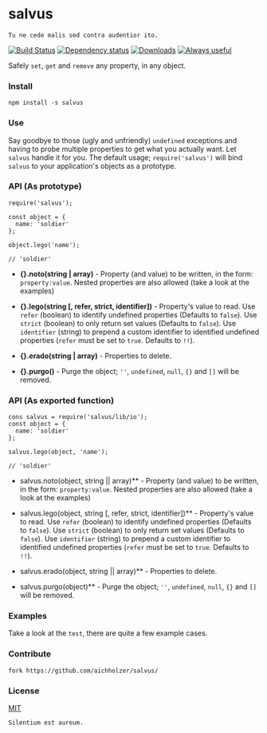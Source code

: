 # salvus
```
Tu ne cede malis sed contra audentior ito.
```

[![Build Status](https://travis-ci.org/aichholzer/salvus.svg?branch=master)](https://travis-ci.org/aichholzer/salvus)
[![Dependency status](https://gemnasium.com/badges/github.com/aichholzer/roli.svg)](https://gemnasium.com/github.com/aichholzer/roli)
[![Downloads](https://img.shields.io/npm/dt/salvus.svg)](https://www.npmjs.com/package/salvus)
[![Always useful](https://img.shields.io/badge/always-useful-green.svg)](https://github.com/aichholzer/salvus)

Safely `set`, `get` and `remove` any property, in any object.


### Install
```
npm install -s salvus
```


### Use


Say goodbye to those (ugly and unfriendly) `undefined` exceptions and having to probe multiple properties to get what you actually want. Let `salvus` handle it for you.
The default usage; `require('salvus')` will bind `salvus` to your application's objects as a prototype.


### API (As prototype)

```
require('salvus');

const object = {
  name: 'soldier'
};

object.lego('name');

// 'soldier'
```

 * **{}.noto(string | array)** - Property (and value) to be written, in the form: `property:value`. Nested properties are also allowed (take a look at the examples)

 * **{}.lego(string [, refer, strict, identifier])** - Property's value to read. Use `refer` (boolean) to identify undefined properties (Defaults to `false`). Use `strict` (boolean) to only return set values (Defaults to `false`). Use `identifier` (string) to prepend a custom identifier to identified undefined properties (`refer` must be set to `true`. Defaults to `!!`).

 * **{}.erado(string | array)** - Properties to delete.

 * **{}.purgo()** - Purge the object; `''`, `undefined`, `null`, `{}` and `[]` will be removed.


### API (As exported function)

```
cons salvus = require('salvus/lib/io');
const object = {
  name: 'soldier'
};

salvus.lego(object, 'name');

// 'soldier'
```

 * salvus.noto(object, string || array)** - Property (and value) to be written, in the form: `property:value`. Nested properties are also allowed (take a look at the examples)

 * salvus.lego(object, string [, refer, strict, identifier])** - Property's value to read. Use `refer` (boolean) to identify undefined properties (Defaults to `false`). Use `strict` (boolean) to only return set values (Defaults to `false`). Use `identifier` (string) to prepend a custom identifier to identified undefined properties (`refer` must be set to `true`. Defaults to `!!`).

 * salvus.erado(object, string || array)** - Properties to delete.

 * salvus.purgo(object)** - Purge the object; `''`, `undefined`, `null`, `{}` and `[]` will be removed.


### Examples

Take a look at the `test`, there are quite a few example cases.


### Contribute
```
fork https://github.com/aichholzer/salvus/
```


### License

[MIT](https://github.com/aichholzer/salvus/blob/master/LICENSE)

```
Silentium est aureum.
```